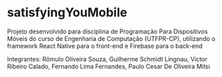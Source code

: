 # satisfyingYouMobile
Projeto desenvolvido para disciplina de Programação Para Dispositivos Móveis do curso de Engenharia de Computação (UTFPR-CP), utilizando o framework React Native para o front-end e Firebase para o back-end

Integrantes: Rômulo Oliveira Souza, Guilherme Schmidt Lingnau, Victor Ribeiro Calado, Fernando Lima Fernandes, Paulo Cesar De Oliveira Mitsi
